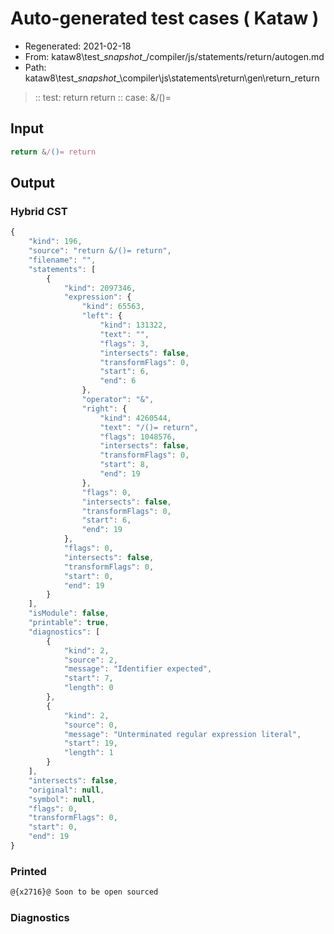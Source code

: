 # Auto-generated test cases ( Kataw )
- Regenerated: 2021-02-18
- From: kataw8\test\__snapshot__/compiler/js/statements/return/autogen.md
- Path: kataw8\test\__snapshot__\compiler\js\statements\return\gen\return_return
> :: test: return return
> :: case: &/()=
## Input

`````js
return &/()= return
`````

## Output

### Hybrid CST


```javascript
{
    "kind": 196,
    "source": "return &/()= return",
    "filename": "",
    "statements": [
        {
            "kind": 2097346,
            "expression": {
                "kind": 65563,
                "left": {
                    "kind": 131322,
                    "text": "",
                    "flags": 3,
                    "intersects": false,
                    "transformFlags": 0,
                    "start": 6,
                    "end": 6
                },
                "operator": "&",
                "right": {
                    "kind": 4260544,
                    "text": "/()= return",
                    "flags": 1048576,
                    "intersects": false,
                    "transformFlags": 0,
                    "start": 8,
                    "end": 19
                },
                "flags": 0,
                "intersects": false,
                "transformFlags": 0,
                "start": 6,
                "end": 19
            },
            "flags": 0,
            "intersects": false,
            "transformFlags": 0,
            "start": 0,
            "end": 19
        }
    ],
    "isModule": false,
    "printable": true,
    "diagnostics": [
        {
            "kind": 2,
            "source": 2,
            "message": "Identifier expected",
            "start": 7,
            "length": 0
        },
        {
            "kind": 2,
            "source": 0,
            "message": "Unterminated regular expression literal",
            "start": 19,
            "length": 1
        }
    ],
    "intersects": false,
    "original": null,
    "symbol": null,
    "flags": 0,
    "transformFlags": 0,
    "start": 0,
    "end": 19
}
```

  
### Printed


```javascript
@{x2716}@ Soon to be open sourced
```

  
### Diagnostics


```javascript

```

